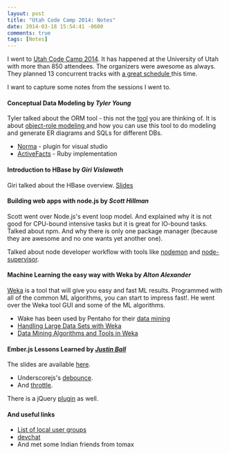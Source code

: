 ```yaml
---
layout: post
title: "Utah Code Camp 2014: Notes"
date: 2014-03-18 15:54:41 -0600
comments: true
tags: [Notes]
---
```


I went to [Utah Code Camp 2014](http://utahcodecamp.com/). It has happened at the University of Utah with more than 850 attendees. The organizers were awesome as always. They planned 13 concurrent tracks with [a great schedule ](/assets/posts/UTCCschedule2014.pdf) this time.

I want to capture some notes from the sessions I went to.

#### Conceptual Data Modeling by *Tyler Young*
Tyler talked about the ORM tool - this not the [tool](http://en.wikipedia.org/wiki/Object-relational_mapping) you are thinking of. It is about [object-role modeling ](http://www.ormfoundation.org/) and how you can use this tool to do modeling and generate ER diagrams and SQLs for different DBs.

* [Norma](http://www.ormfoundation.org/files/10/default.aspx) - plugin for visual studio
* [ActiveFacts](http://dataconstellation.com/ActiveFacts/index.shtml) - Ruby implementation

#### Introduction to HBase by *Giri Vislawath*
Giri talked about the HBase overview. [Slides](/assets/posts/introduction_to_hbase.pptx)


#### Building web apps with node.js by *Scott Hillman*
Scott went over Node.js's event loop model. And explained why it is not good for CPU-bound intensive tasks but it is great for IO-bound tasks.
Talked about npm. And why there is only one package manager (because they are awesome and no one wants yet another one).

Talked about node developer workflow with tools like [nodemon](http://nodemon.io/) and [node-supervisor](https://github.com/isaacs/node-supervisor).

#### Machine Learning the easy way with Weka by *Alton Alexander*
[Weka](http://www.cs.waikato.ac.nz/ml/weka/) is a tool that will give you easy and fast ML results. Programmed with all of the common ML algorithms, you can start to impress fast!. He went over the Weka tool GUI and some of the ML algorithms.

* Wake has been used by Pentaho for their [data mining](http://community.pentaho.com/projects/data-mining/)
* [Handling Large Data Sets with Weka](http://wiki.pentaho.com/display/DATAMINING/Handling+Large+Data+Sets+with+Weka)
* [Data Mining Algorithms and Tools in Weka](http://wiki.pentaho.com/display/DATAMINING/Data+Mining+Algorithms+and+Tools+in+Weka)


#### Ember.js Lessons Learned by *[Justin Ball](http://www.justinball.com)*
The slides are available [here](http://www.justinball.com/2014/03/12/emberjs-lessons-learned-so-far).

* Underscorejs's [debounce](http://underscorejs.org/#debounce). 
* And [throttle](http://underscorejs.org/#throttle).

There is a jQuery [plugin](http://benalman.com/code/projects/jquery-throttle-debounce/examples/debounce/) as well.


#### And useful links

* [List of local user groups](/assets/posts/LocalUserGroupsFlyer.pdf)
* [devchat](http://www.freelancersshow.com/)
* And met some Indian friends from tomax

